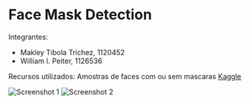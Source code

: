 # Face Mask Detection

Integrantes:

- Makley Tibola Trichez, 1120452
- William I. Peiter, 1126536

Recursos utilizados:
Amostras de faces com ou sem mascaras
[Kaggle](https://www.kaggle.com/datasets/andrewmvd/face-mask-detection)

![Screenshot 1](/screenshots/1?raw=true "Training 1")
![Screenshot 2](/screenshots/2?raw=true "Training 2")